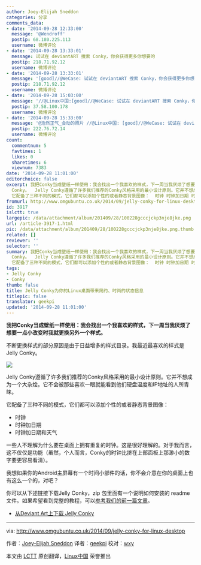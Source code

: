 ```yaml
---
author: Joey-Elijah Sneddon
categories: 分享
comments_data:
- date: '2014-09-28 12:33:00'
  message: '@Wendroff'
  postip: 68.180.225.113
  username: 微博评论
- date: '2014-09-28 13:33:01'
  message: 试试在 deviantART 搜索 Conky，你会获得更多你想要的
  postip: 218.71.92.12
  username: 微博评论
- date: '2014-09-28 13:33:01'
  message: '[good]//@WeCase: 试试在 deviantART 搜索 Conky，你会获得更多你想要的'
  postip: 218.71.92.12
  username: 微博评论
- date: '2014-09-28 15:03:00'
  message: '//@Linux中国:[good]//@WeCase: 试试在 deviantART 搜索 Conky，你会获得更多你想要的'
  postip: 37.58.100.178
  username: 微博评论
- date: '2014-09-28 15:33:00'
  message: '@浩然正气_会动的照片 //@Linux中国: [good]//@WeCase: 试试在 deviantART 搜索 Conky，你会获得更多你想要的'
  postip: 222.76.72.14
  username: 微博评论
count:
  commentnum: 5
  favtimes: 1
  likes: 0
  sharetimes: 6
  viewnum: 7383
date: '2014-09-28 11:01:00'
editorchoice: false
excerpt: 我把Conky当成壁纸一样使用：我会找出一个我喜欢的样式，下一周当我厌烦了想要一点小改变时我就更换另外一个样式。 不断更换样式的部分原因是由于日益增多的样式目录。我最近最喜欢的样式是Jelly
  Conky。  Jelly Conky遵循了许多我们推荐的Conky风格采用的最小设计原则。它并不想成为一个大杂烩。它不会被那些喜欢一眼就能看到他们硬盘温度和IP地址的人所青睐。
  它配备了三种不同的模式，它们都可以添加个性的或者静态背景图像：  时钟 时钟加日期 时钟加日期和天气  一些人不理解为什么要在桌面上拥有重复的时钟。这是很好理解的。对于我
fromurl: http://www.omgubuntu.co.uk/2014/09/jelly-conky-for-linux-desktop
id: 3917
islctt: true
largepic: /data/attachment/album/201409/28/100228gcccjckp3nje8jke.png
url: /article-3917-1.html
pic: /data/attachment/album/201409/28/100228gcccjckp3nje8jke.png.thumb.jpg
related: []
reviewer: ''
selector: ''
summary: 我把Conky当成壁纸一样使用：我会找出一个我喜欢的样式，下一周当我厌烦了想要一点小改变时我就更换另外一个样式。 不断更换样式的部分原因是由于日益增多的样式目录。我最近最喜欢的样式是Jelly
  Conky。  Jelly Conky遵循了许多我们推荐的Conky风格采用的最小设计原则。它并不想成为一个大杂烩。它不会被那些喜欢一眼就能看到他们硬盘温度和IP地址的人所青睐。
  它配备了三种不同的模式，它们都可以添加个性的或者静态背景图像：  时钟 时钟加日期 时钟加日期和天气  一些人不理解为什么要在桌面上拥有重复的时钟。这是很好理解的。对于我
tags:
- Jelly Conky
- Conky
thumb: false
title: Jelly Conky为你的Linux桌面带来简约、时尚的状态信息
titlepic: false
translator: geekpi
updated: '2014-09-28 11:01:00'
---
```


**我把Conky当成壁纸一样使用：我会找出一个我喜欢的样式，下一周当我厌烦了想要一点小改变时我就更换另外一个样式。**


不断更换样式的部分原因是由于日益增多的样式目录。我最近最喜欢的样式是Jelly Conky。


![](/data/attachment/album/201409/28/100228gcccjckp3nje8jke.png)


Jelly Conky遵循了许多我们推荐的Conky风格采用的最小设计原则。它并不想成为一个大杂烩。它不会被那些喜欢一眼就能看到他们硬盘温度和IP地址的人所青睐。


它配备了三种不同的模式，它们都可以添加个性的或者静态背景图像：


* 时钟
* 时钟加日期
* 时钟加日期和天气


一些人不理解为什么要在桌面上拥有重复的时钟。这是很好理解的。对于我而言，这不仅仅是功能（虽然，个人而言，Conky的时钟比挤在上部面板上那渺小的数字要更容易看清）。


我想如果你的Android主屏幕有一个时间小部件的话，你不会介意在你的桌面上也有这么一个的，对吧？


你可以从下述链接下载Jelly Conky，zip 包里面有一个说明如何安装的 readme 文件。如果希望看到完整的教程，可以[参考我们的前一篇文章](http://www.omgubuntu.co.uk/2014/07/conky-circle-theme-nod-lg-quick-cover)。


* [从Deviant Art上下载 Jelly Conky](http://zagortenay333.deviantart.com/art/Jelly-Conky-442559003)




---


via: <http://www.omgubuntu.co.uk/2014/09/jelly-conky-for-linux-desktop>


作者：[Joey-Elijah Sneddon](https://plus.google.com/117485690627814051450/?rel=author) 译者：[geekpi](https://github.com/geekpi) 校对：[wxy](https://github.com/wxy)


本文由 [LCTT](https://github.com/LCTT/TranslateProject) 原创翻译，[Linux中国](http://linux.cn/) 荣誉推出